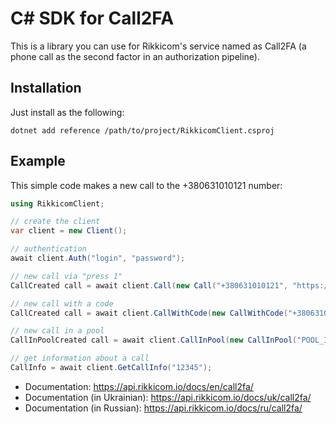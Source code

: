 # C# SDK for Call2FA

This is a library you can use for Rikkicom's service named as Call2FA 
(a phone call as the second factor in an authorization pipeline).

## Installation

Just install as the following:

```
dotnet add reference /path/to/project/RikkicomClient.csproj
```

## Example

This simple code makes a new call to the +380631010121 number:

```csharp
using RikkicomClient;

// create the client
var client = new Client();

// authentication
await client.Auth("login", "password");

// new call via "press 1"
CallCreated call = await client.Call(new Call("+380631010121", "https://httpbin.org"));

// new call with a code
CallCreated call = await client.CallWithCode(new CallWithCode("+380631010121", "1234w", Language.Uk)); // or Language.Ru

// new call in a pool
CallInPoolCreated call = await client.CallInPool(new CallInPool("POOL_ID", "+380631010121"));

// get information about a call
CallInfo = await client.GetCallInfo("12345");
```

- Documentation: https://api.rikkicom.io/docs/en/call2fa/
- Documentation (in Ukrainian): https://api.rikkicom.io/docs/uk/call2fa/
- Documentation (in Russian): https://api.rikkicom.io/docs/ru/call2fa/
